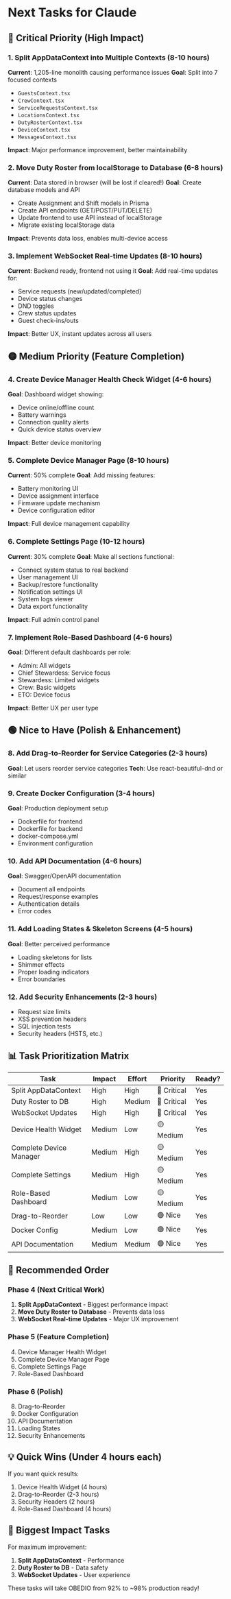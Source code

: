 # Next Tasks for Claude

## 🔴 Critical Priority (High Impact)

### 1. **Split AppDataContext into Multiple Contexts** (8-10 hours)
**Current**: 1,205-line monolith causing performance issues
**Goal**: Split into 7 focused contexts
- `GuestsContext.tsx`
- `CrewContext.tsx` 
- `ServiceRequestsContext.tsx`
- `LocationsContext.tsx`
- `DutyRosterContext.tsx`
- `DeviceContext.tsx`
- `MessagesContext.tsx`

**Impact**: Major performance improvement, better maintainability

### 2. **Move Duty Roster from localStorage to Database** (6-8 hours)
**Current**: Data stored in browser (will be lost if cleared!)
**Goal**: Create database models and API
- Create Assignment and Shift models in Prisma
- Create API endpoints (GET/POST/PUT/DELETE)
- Update frontend to use API instead of localStorage
- Migrate existing localStorage data

**Impact**: Prevents data loss, enables multi-device access

### 3. **Implement WebSocket Real-time Updates** (8-10 hours)
**Current**: Backend ready, frontend not using it
**Goal**: Add real-time updates for:
- Service requests (new/updated/completed)
- Device status changes
- DND toggles
- Crew status updates
- Guest check-ins/outs

**Impact**: Better UX, instant updates across all users

## 🟡 Medium Priority (Feature Completion)

### 4. **Create Device Manager Health Check Widget** (4-6 hours)
**Goal**: Dashboard widget showing:
- Device online/offline count
- Battery warnings
- Connection quality alerts
- Quick device status overview

**Impact**: Better device monitoring

### 5. **Complete Device Manager Page** (8-10 hours)
**Current**: 50% complete
**Goal**: Add missing features:
- Battery monitoring UI
- Device assignment interface
- Firmware update mechanism
- Device configuration editor

**Impact**: Full device management capability

### 6. **Complete Settings Page** (10-12 hours)
**Current**: 30% complete
**Goal**: Make all sections functional:
- Connect system status to real backend
- User management UI
- Backup/restore functionality
- Notification settings UI
- System logs viewer
- Data export functionality

**Impact**: Full admin control panel

### 7. **Implement Role-Based Dashboard** (4-6 hours)
**Goal**: Different default dashboards per role:
- Admin: All widgets
- Chief Stewardess: Service focus
- Stewardess: Limited widgets
- Crew: Basic widgets
- ETO: Device focus

**Impact**: Better UX per user type

## 🟢 Nice to Have (Polish & Enhancement)

### 8. **Add Drag-to-Reorder for Service Categories** (2-3 hours)
**Goal**: Let users reorder service categories
**Tech**: Use react-beautiful-dnd or similar

### 9. **Create Docker Configuration** (3-4 hours)
**Goal**: Production deployment setup
- Dockerfile for frontend
- Dockerfile for backend
- docker-compose.yml
- Environment configuration

### 10. **Add API Documentation** (4-6 hours)
**Goal**: Swagger/OpenAPI documentation
- Document all endpoints
- Request/response examples
- Authentication details
- Error codes

### 11. **Add Loading States & Skeleton Screens** (4-5 hours)
**Goal**: Better perceived performance
- Loading skeletons for lists
- Shimmer effects
- Proper loading indicators
- Error boundaries

### 12. **Add Security Enhancements** (2-3 hours)
- Request size limits
- XSS prevention headers
- SQL injection tests
- Security headers (HSTS, etc.)

## 📊 Task Prioritization Matrix

| Task | Impact | Effort | Priority | Ready? |
|------|--------|--------|----------|---------|
| Split AppDataContext | High | High | 🔴 Critical | Yes |
| Duty Roster to DB | High | Medium | 🔴 Critical | Yes |
| WebSocket Updates | High | High | 🔴 Critical | Yes |
| Device Health Widget | Medium | Low | 🟡 Medium | Yes |
| Complete Device Manager | Medium | High | 🟡 Medium | Yes |
| Complete Settings | Medium | High | 🟡 Medium | Yes |
| Role-Based Dashboard | Medium | Low | 🟡 Medium | Yes |
| Drag-to-Reorder | Low | Low | 🟢 Nice | Yes |
| Docker Config | Medium | Low | 🟢 Nice | Yes |
| API Documentation | Medium | Medium | 🟢 Nice | Yes |

## 🚀 Recommended Order

### Phase 4 (Next Critical Work)
1. **Split AppDataContext** - Biggest performance impact
2. **Move Duty Roster to Database** - Prevents data loss
3. **WebSocket Real-time Updates** - Major UX improvement

### Phase 5 (Feature Completion)
4. Device Manager Health Widget
5. Complete Device Manager Page
6. Complete Settings Page
7. Role-Based Dashboard

### Phase 6 (Polish)
8. Drag-to-Reorder
9. Docker Configuration
10. API Documentation
11. Loading States
12. Security Enhancements

## 💡 Quick Wins (Under 4 hours each)
If you want quick results:
1. Device Health Widget (4 hours)
2. Drag-to-Reorder (2-3 hours)
3. Security Headers (2 hours)
4. Role-Based Dashboard (4 hours)

## 🎯 Biggest Impact Tasks
For maximum improvement:
1. **Split AppDataContext** - Performance
2. **Duty Roster to DB** - Data safety
3. **WebSocket Updates** - User experience

These tasks will take OBEDIO from 92% to ~98% production ready!